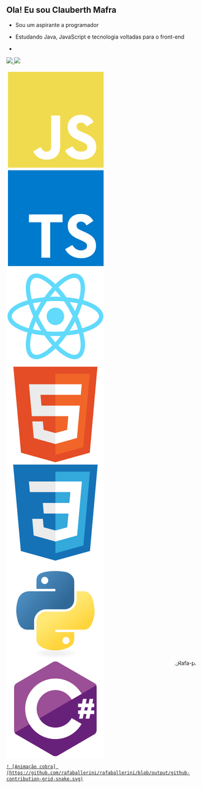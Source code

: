 ## Ola! Eu sou Clauberth Mafra 

- Sou um aspirante a programador
- Estudando Java, JavaScript e tecnologia voltadas para o front-end



- <div align="center">
 <a href="https://github.com/clauberth" >
 <img altura="180em" src="https://github-readme-stats.vercel.app/api?username=clauberth mafra&show_icons=true&theme=dracula&include_all_commits=true&count_private=true"/>
 <img altura="180em" src="https://github-readme-stats.vercel.app/api/top-langs/?username=rafaballerini&layout=compact&langs_count=7&theme=dracula"/>
  </div>
  
  <div style="display: inline_block"><br>
 <img align="center" alt="Rafa-Js" altura="30" largura="40" src="https://raw.githubusercontent.com/devicons/devicon/master/icons/javascript/javascript-plain.svg">
 <img align="center" alt="Rafa-Ts" altura="30" largura="40" src="https://raw.githubusercontent.com/devicons/devicon/master/icons/typescript/typescript-plain.svg">
 <img align="center" alt="Rafa-React" altura="30" largura="40" src="https://raw.githubusercontent.com/devicons/devicon/master/icons/react/react-original.svg">
 <img align="center" alt="Rafa-HTML" altura="30" largura="40" src="https://raw.githubusercontent.com/devicons/devicon/master/icons/html5/html5-original.svg">
 <img align="center" alt="Rafa-CSS" altura="30" largura="40" src="https://raw.githubusercontent.com/devicons/devicon/master/icons/css3/css3-original.svg">
 <img align="center" alt="Rafa-Python" altura="30" largura="40" src="https://raw.githubusercontent.com/devicons/devicon/master/icons/python/python-original.svg">
 <img align="center" alt="Rafa-Csharp" altura="30" largura="40" src="https://raw.githubusercontent.com/devicons/devicon/master/icons/csharp/csharp-original.svg">
  <img align="right" alt="Rafa-pic" height="150" style="border-radius:50px;" 
  </div>
    
    ! [Animação cobra] (https://github.com/rafaballerini/rafaballerini/blob/output/github-contribution-grid-snake.svg)
